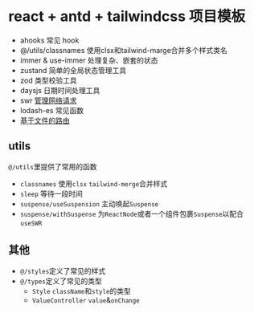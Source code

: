 # react + antd + tailwindcss 项目模板

- ahooks 常见 hook
- @/utils/classnames 使用clsx和tailwind-marge合并多个样式类名
- immer & use-immer 处理复杂、嵌套的状态
- zustand 简单的全局状态管理工具
- zod 类型校验工具
- daysjs 日期时间处理工具
- swr [管理网络请求](./useSWR.md)
- lodash-es 常见函数
- [基于文件的路由](./file-based-router.md)

## utils

`@/utils`里提供了常用的函数

- `classnames` 使用`clsx` `tailwind-merge`合并样式
- `sleep` 等待一段时间
- `suspense/useSuspension` 主动唤起`Suspense`
- `suspense/withSuspense` 为`ReactNode`或者一个组件包裹`Suspense`以配合`useSWR`

## 其他

- `@/styles`定义了常见的样式
- `@/types`定义了常见的类型
  - `Style` `className`和`style`的类型
  - `ValueController` `value`&`onChange`
